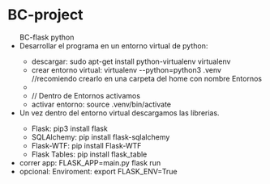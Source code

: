 # BC-project
<ul>
BC-flask python
<li>Desarrollar el programa en un entorno virtual de python: </li>
<ul>
<li> descargar: sudo apt-get install python-virtualenv virtualenv </li>
<li> crear entorno virtual: virtualenv --python=python3 .venv //recomiendo crearlo en una carpeta del home con nombre Entornos <li>
<li> // Dentro de Entornos activamos  </li>
<li> activar entorno: source .venv/bin/activate</li>
</ul>
<li> Un vez dentro del entorno virtual descargamos las librerias.</li>
<ul>
<li> Flask: pip3 install flask </li>
<li> SQLAlchemy: pip install flask-sqlalchemy  </li>
<li> Flask-WTF: pip install Flask-WTF  </li>
<li> Flask Tables: pip install flask_table</li>
</ul>
<li> correr app: FLASK_APP=main.py flask run </li>
<li> opcional: Enviroment: export FLASK_ENV=True </li> 
</ul>
